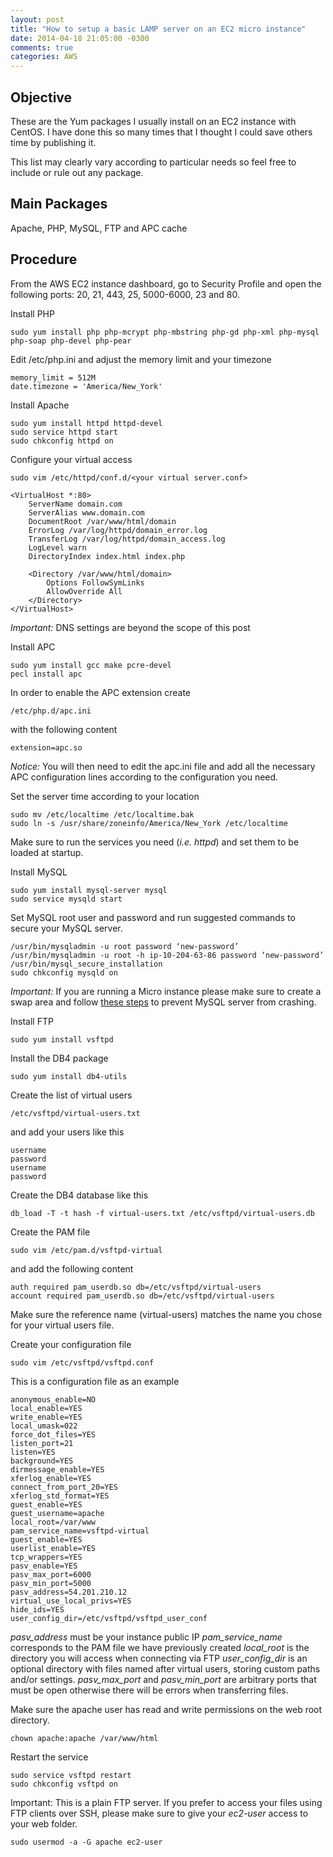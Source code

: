 ```yaml
---
layout: post
title: "How to setup a basic LAMP server on an EC2 micro instance"
date: 2014-04-18 21:05:00 -0300
comments: true
categories: AWS
---
```

## Objective
These are the Yum packages I usually install on an EC2 instance with CentOS. I have done this so many times that I thought I could save others time by publishing it.

This list may clearly vary according to particular needs so feel free to include or rule out any package.

## Main Packages

Apache, PHP, MySQL, FTP and APC cache

## Procedure

From the AWS EC2 instance dashboard, go to Security Profile and open the following ports: 20, 21, 443, 25, 5000-6000, 23 and 80.

Install PHP

    sudo yum install php php-mcrypt php-mbstring php-gd php-xml php-mysql php-soap php-devel php-pear

Edit /etc/php.ini and adjust the memory limit and your timezone

    memory_limit = 512M
    date.timezone = 'America/New_York'

Install Apache

    sudo yum install httpd httpd-devel 
    sudo service httpd start
    sudo chkconfig httpd on

Configure your virtual access
    
    sudo vim /etc/httpd/conf.d/<your virtual server.conf>

    <VirtualHost *:80>
        ServerName domain.com
        ServerAlias www.domain.com
        DocumentRoot /var/www/html/domain
        ErrorLog /var/log/httpd/domain_error.log
        TransferLog /var/log/httpd/domain_access.log
        LogLevel warn
        DirectoryIndex index.html index.php
    
        <Directory /var/www/html/domain>
            Options FollowSymLinks
            AllowOverride All
        </Directory>
    </VirtualHost>

*Important:* DNS settings are beyond the scope of this post

Install APC

    sudo yum install gcc make pcre-devel 
    pecl install apc

In order to enable the APC extension create 

    /etc/php.d/apc.ini

with the following content

    extension=apc.so

*Notice:* You will then need to edit the apc.ini file and add all the necessary APC configuration lines according to the configuration you need.

Set the server time according to your location

    sudo mv /etc/localtime /etc/localtime.bak
    sudo ln -s /usr/share/zoneinfo/America/New_York /etc/localtime

Make sure to run the services you need (*i.e. httpd*) and set them to be loaded at startup.

Install MySQL

    sudo yum install mysql-server mysql
    sudo service mysqld start

Set MySQL root user and password and run suggested commands to secure your MySQL server.

    /usr/bin/mysqladmin -u root password ‘new-password’
    /usr/bin/mysqladmin -u root -h ip-10-204-63-86 password ‘new-password’
    /usr/bin/mysql_secure_installation
    sudo chkconfig mysqld on

*Important:* If you are running a Micro instance please make sure to create a swap area and follow [these steps](http://www.prowebdev.us/2012/05/amazon-ec2-linux-micro-swap-space.html) to prevent MySQL server from crashing.    

Install FTP

    sudo yum install vsftpd

Install the DB4 package

    sudo yum install db4-utils

Create the list of virtual users

    /etc/vsftpd/virtual-users.txt 

and add your users like this

    username
    password
    username
    password

Create the DB4 database like this

    db_load -T -t hash -f virtual-users.txt /etc/vsftpd/virtual-users.db

Create the PAM file

    sudo vim /etc/pam.d/vsftpd-virtual

and add the following content

    auth required pam_userdb.so db=/etc/vsftpd/virtual-users
    account required pam_userdb.so db=/etc/vsftpd/virtual-users

Make sure the reference name (virtual-users) matches the name you chose for your virtual users file.

Create your configuration file 

    sudo vim /etc/vsftpd/vsftpd.conf

This is a configuration file as an example

    anonymous_enable=NO
    local_enable=YES
    write_enable=YES
    local_umask=022
    force_dot_files=YES
    listen_port=21
    listen=YES
    background=YES
    dirmessage_enable=YES
    xferlog_enable=YES
    connect_from_port_20=YES
    xferlog_std_format=YES
    guest_enable=YES
    guest_username=apache
    local_root=/var/www
    pam_service_name=vsftpd-virtual
    guest_enable=YES
    userlist_enable=YES
    tcp_wrappers=YES
    pasv_enable=YES
    pasv_max_port=6000
    pasv_min_port=5000
    pasv_address=54.201.210.12
    virtual_use_local_privs=YES
    hide_ids=YES
    user_config_dir=/etc/vsftpd/vsftpd_user_conf

*pasv_address* must be your instance public IP
*pam_service_name* corresponds to the PAM file we have previously created
*local_root* is the directory you will access when connecting via FTP
*user_config_dir* is an optional directory with files named after virtual users, storing custom paths and/or settings.
*pasv_max_port* and *pasv_min_port* are arbitrary ports that must be open otherwise there will be errors when transferring files.

Make sure the apache user has read and write permissions on the web root directory.

    chown apache:apache /var/www/html

Restart the service

    sudo service vsftpd restart
    sudo chkconfig vsftpd on

Important: This is a plain FTP server. If you prefer to access your files using FTP clients over SSH, please make sure to give your *ec2-user* access to your web folder.

    sudo usermod -a -G apache ec2-user























